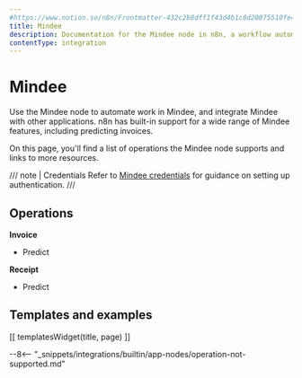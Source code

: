 ```yaml
---
#https://www.notion.so/n8n/Frontmatter-432c2b8dff1f43d4b1c8d20075510fe4
title: Mindee
description: Documentation for the Mindee node in n8n, a workflow automation platform. Includes details of operations and configuration, and links to examples and credentials information.
contentType: integration
---
```


# Mindee

Use the Mindee node to automate work in Mindee, and integrate Mindee with other applications. n8n has built-in support for a wide range of Mindee features, including predicting invoices. 

On this page, you'll find a list of operations the Mindee node supports and links to more resources.

/// note | Credentials
Refer to [Mindee credentials](/integrations/builtin/credentials/mindee/) for guidance on setting up authentication. 
///

## Operations

**Invoice**
- Predict

**Receipt**
- Predict

## Templates and examples

<!-- see https://www.notion.so/n8n/Pull-in-templates-for-the-integrations-pages-37c716837b804d30a33b47475f6e3780 -->
[[ templatesWidget(title, page) ]]

--8<-- "_snippets/integrations/builtin/app-nodes/operation-not-supported.md"

